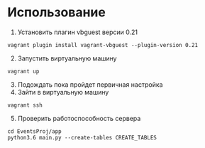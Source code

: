 # Использование 

1. Установить плагин vbguest версии 0.21  
```
vagrant plugin install vagrant-vbguest --plugin-version 0.21
```
2. Запустить виртуальную машину  
```
vagrant up
```
3. Подождать пока пройдет первичная настройка
1. Зайти в виртуальную машину  
```
vagrant ssh
```
5. Проверить работоспособность сервера  
```
cd EventsProj/app
python3.6 main.py --create-tables CREATE_TABLES
```